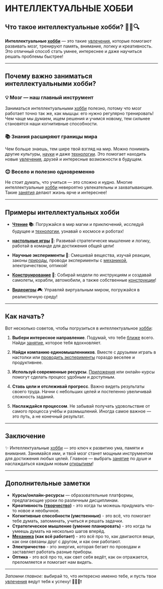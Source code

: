 # **ИНТЕЛЛЕКТУАЛЬНЫЕ ХОББИ**

## Что такое интеллектуальные хобби? 🧠😎🔍

**Интеллектуальные [хобби](хобби.md)** — это такие [увлечения](хобби.md), которые помогают развивать мозг, тренируют память, внимание, логику и креативность. Это отличный способ стать умнее, интереснее и даже научиться решать проблемы быстрее!

---

## Почему важно заниматься интеллектуальными хобби?

### 💡 Мозг — наш главный инструмент

Заниматься интеллектуальными [хобби](хобби.md) полезно, потому что мозг работает точно так же, как мышцы: его нужно регулярно тренировать! Чем чаще мы думаем, ищем решения и учимся новому, тем сильнее становятся наши когнитивные способности.

### 📚 Знания расширяют границы мира

Чем больше знаешь, тем шире твой взгляд на мир. Можно понимать другие культуры, [науки](научные_эксперименты.md) и даже [технологии](конструирование.md). Это помогает находить новые [увлечения](хобби.md), друзей и интересные возможности в будущем.

### 😊 Весело и полезно одновременно

Не стоит думать, что учиться — это сложно и нудно. Многие интеллектуальные [хобби](хобби.md) невероятно увлекательны и захватывающие. Такие [занятия](хобби.md) делают жизнь ярче и интереснее!

---

## Примеры интеллектуальных хобби

- **[Чтение](чтение.md) 📚**: Погружайся в мир магии и приключений, исследуй будущее и [технологии](конструирование.md), узнавай о космосе и роботах!

- **[настольные игры](настольные_игры.md) 🎲**: Развивай стратегическе мышление и логику, работай в команде для достижения общей цели!

- **Научные эксперименты 🔬**: Смешивай вещества, изучай реакции, законы [природы](садоводство.md), проводи эксперименты с [механикой](конструирование.md), электричеством, оптикой!

- **[Конструирование](конструирование.md) 🧱**: Собирай модели по инструкциям и создавай самолеты, корабли, автомобили, а также собственные [конструкции](конструирование.md)!

- **[Видеоигры](видеоигры.md) 🎮**: Управляй виртуальным миром, погружайся в реалистичную среду!

---

## Как начать?

Вот несколько советов, чтобы погрузиться в интеллектуальное [хобби](хобби.md):

1. **Выбери интересное направление**. Подумай, что тебе [ближе](домашние.md) всего. Найди [занятие](хобби.md), которое тебя вдохновляет.

2. **Найди компанию единомышленников**. Вместе с друзьями играть в настолки или [проводить эксперименты](научные_эксперименты.md) гораздо веселее и продуктивнее.

3. **Используй современные ресурсы**. [Приложения](видеоигры.md) или онлайн-курсы помогут сделать процесс удобным и доступным.

4. **Ставь цели и отслеживай прогресс**. Важно видеть результаты своего труда. Начни с небольших целей и постепенно увеличивай сложность заданий.

5. **Наслаждайся процессом**. Не забывай получать удовольствие от самого процесса учёбы и размышлений. Иногда самое важное — это путь, а не конечный результат.

---

## Заключение

✨ Интеллектуальные [хобби](хобби.md) — это ключ к развитию ума, памяти и внимания. Занимайся ими, и твой мозг станет мощным инструментом для достижения любых целей. Главное — выбрать [занятие](хобби.md) по душе и наслаждаться каждым новым [открытием](научные_эксперименты.md)!

---

## Дополнительные заметки

- **Курсы/онлайн-ресурсы** — образовательные платформы, предлагающие уроки по различным дисциплинам.
- **Креативность ([творчество](творческие.md))** - это когда ты можешь придумать что-то новое и необычное.
- **Когнитивные способности (умственные)** - это всё, что помогает тебе думать, запоминать, учиться и решать задачки.
- **Стратегическое мышление (умение планировать)** - это когда ты умеешь думать на несколько шагов вперёд.
- **[Механика](конструирование.md) (как всё работает)** - это всё про то, как двигаются вещи, как они связаны друг с другом, и как они работают.
- **Электричество** - это энергия, которая бегает по проводам и заставляет работать разные приборы.
- **Оптика** - это всё про то, как свет себя ведёт, как он отражается, преломляется и помогает нам видеть.

---

*Запомни главное:* выбирай то, что интересно именно тебе, и пусть твои [увлечения](хобби.md) ведут тебя к успеху! 🌟🤝🏻❗️
